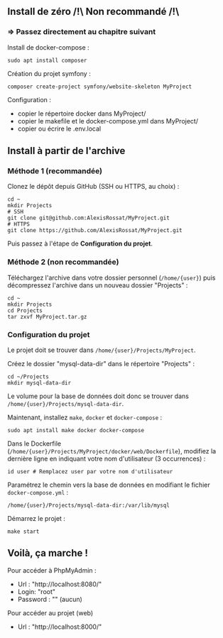 ## Install de zéro /!\ Non recommandé /!\
### => Passez directement au chapitre suivant

Install de docker-compose : 

```console
sudo apt install composer
```

Création du projet symfony :

```console
composer create-project symfony/website-skeleton MyProject
```

Configuration : 
 - copier le répertoire docker dans MyProject/
 - copier le makefile et le docker-compose.yml dans MyProject/
 - copier ou écrire le .env.local

## Install à partir de l'archive 

### Méthode 1 (recommandée)

Clonez le dépôt depuis GitHub (SSH ou HTTPS, au choix) :

```console
cd ~
mkdir Projects
# SSH
git clone git@github.com:AlexisRossat/MyProject.git
# HTTPS
git clone https://github.com/AlexisRossat/MyProject.git
```

Puis passez à l'étape de **Configuration du projet**.

### Méthode 2 (non recommandée)

Téléchargez l'archive dans votre dossier personnel (`/home/{user}`) puis décompressez l'archive dans un nouveau dossier "Projects" : 

```console
cd ~
mkdir Projects 
cd Projects
tar zxvf MyProject.tar.gz
```

### Configuration du projet 
Le projet doit se trouver dans `/home/{user}/Projects/MyProject`.

Créez le dossier "mysql-data-dir" dans le répertoire "Projects" :

```console
cd ~/Projects
mkdir mysql-data-dir
```

Le volume pour la base de données doit donc se trouver dans `/home/{user}/Projects/mysql-data-dir`.

Maintenant, installez `make`, `docker` et `docker-compose` :

```console
sudo apt install make docker docker-compose
```

Dans le Dockerfile (`/home/{user}/Projects/MyProject/docker/web/Dockerfile`), modifiez la dernière ligne en indiquant votre nom d'utilisateur (3 occurrences) :

```console
id user # Remplacez user par votre nom d'utilisateur
```

Paramétrez le chemin vers la base de données en modifiant le fichier `docker-compose.yml` :

```console
/home/{user}/Projects/mysql-data-dir:/var/lib/mysql
```

Démarrez le projet :

```console
make start
```

## Voilà, ça marche !

Pour accéder à PhpMyAdmin : 
 - Url : "http://localhost:8080/"
 - Login: "root"
 - Password : "" (aucun)

Pour accéder au projet (web)
 - Url : "http://localhost:8000/"
